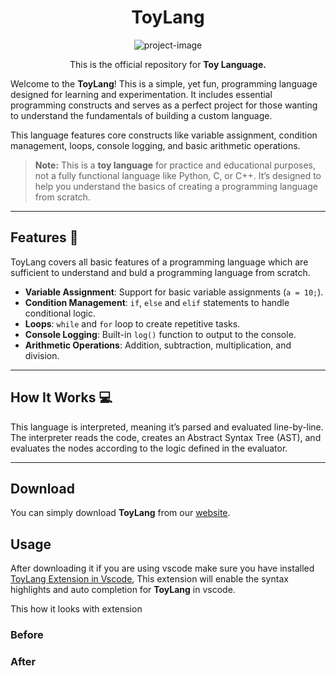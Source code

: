 <h1 align="center" id="title">ToyLang</h1>

<p align="center"><img src="https://socialify.git.ci/Rohit-Ahirwal/ToyLang/image?description=1&font=KoHo&forks=1&language=1&name=1&owner=1&pattern=Solid&stargazers=1&theme=Auto" alt="project-image"></p>

<p align="center">This is the official repository for <b>Toy Language.</b></p>

Welcome to the **ToyLang**! This is a simple, yet fun, programming language designed for learning and experimentation. It includes essential programming constructs and serves as a perfect project for those wanting to understand the fundamentals of building a custom language. 

This language features core constructs like variable assignment, condition management, loops, console logging, and basic arithmetic operations.

> **Note:** This is a **toy language** for practice and educational purposes, not a fully functional language like Python, C, or C++. It’s designed to help you understand the basics of creating a programming language from scratch.

---

## Features 🚀

ToyLang covers all basic features of a programming language which are sufficient to understand and buld a programming language from scratch.

- **Variable Assignment**: Support for basic variable assignments (`a = 10;`).
- **Condition Management**: `if`, `else` and `elif` statements to handle conditional logic.
- **Loops**: `while` and `for` loop to create repetitive tasks.
- **Console Logging**: Built-in `log()` function to output to the console.
- **Arithmetic Operations**: Addition, subtraction, multiplication, and division.
  
---

## How It Works 💻

This language is interpreted, meaning it’s parsed and evaluated line-by-line. The interpreter reads the code, creates an Abstract Syntax Tree (AST), and evaluates the nodes according to the logic defined in the evaluator.

---

## Download

You can simply download **ToyLang** from our [website]("https://toylang-docs.vercel.app/").

## Usage

After downloading it if you are using vscode make sure you have installed [ToyLang Extension in Vscode]("https://marketplace.visualstudio.com/items?itemName=RohitAhirwal.toylang"), This extension will enable the syntax highlights and auto completion for **ToyLang** in vscode.

This how it looks with extension

### Before


### After
